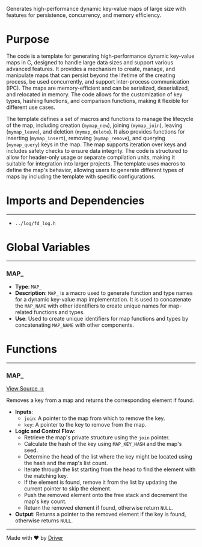 <!--------------------------------------------------------------------------------->
<!-- IMPORTANT: This file is auto-generated by Driver (https://driver.ai). -------->
<!-- Manual edits may be overwritten on future commits. --------------------------->
<!--------------------------------------------------------------------------------->

Generates high-performance dynamic key-value maps of large size with features for persistence, concurrency, and memory efficiency.

# Purpose
The code is a template for generating high-performance dynamic key-value maps in C, designed to handle large data sizes and support various advanced features. It provides a mechanism to create, manage, and manipulate maps that can persist beyond the lifetime of the creating process, be used concurrently, and support inter-process communication (IPC). The maps are memory-efficient and can be serialized, deserialized, and relocated in memory. The code allows for the customization of key types, hashing functions, and comparison functions, making it flexible for different use cases.

The template defines a set of macros and functions to manage the lifecycle of the map, including creation (`mymap_new`), joining (`mymap_join`), leaving (`mymap_leave`), and deletion (`mymap_delete`). It also provides functions for inserting (`mymap_insert`), removing (`mymap_remove`), and querying (`mymap_query`) keys in the map. The map supports iteration over keys and includes safety checks to ensure data integrity. The code is structured to allow for header-only usage or separate compilation units, making it suitable for integration into larger projects. The template uses macros to define the map's behavior, allowing users to generate different types of maps by including the template with specific configurations.
# Imports and Dependencies

---
- `../log/fd_log.h`


# Global Variables

---
### MAP\_
- **Type**: `MAP_`
- **Description**: `MAP_` is a macro used to generate function and type names for a dynamic key-value map implementation. It is used to concatenate the `MAP_NAME` with other identifiers to create unique names for map-related functions and types.
- **Use**: Used to create unique identifiers for map functions and types by concatenating `MAP_NAME` with other components.


# Functions

---
### MAP\_<!-- {{#callable:MAP_}} -->
[View Source →](<../../../../../src/util/tmpl/fd_map_giant.c#L1018>)

Removes a key from a map and returns the corresponding element if found.
- **Inputs**:
    - ``join``: A pointer to the map from which to remove the key.
    - ``key``: A pointer to the key to remove from the map.
- **Logic and Control Flow**:
    - Retrieve the map's private structure using the `join` pointer.
    - Calculate the hash of the key using `MAP_KEY_HASH` and the map's seed.
    - Determine the head of the list where the key might be located using the hash and the map's list count.
    - Iterate through the list starting from the head to find the element with the matching key.
    - If the element is found, remove it from the list by updating the current pointer to skip the element.
    - Push the removed element onto the free stack and decrement the map's key count.
    - Return the removed element if found, otherwise return `NULL`.
- **Output**: Returns a pointer to the removed element if the key is found, otherwise returns `NULL`.



---
Made with ❤️ by [Driver](https://www.driver.ai/)